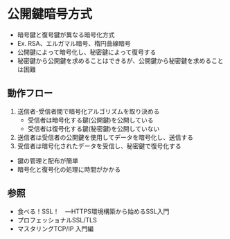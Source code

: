 # 公開鍵暗号方式
- 暗号鍵と復号鍵が異なる暗号化方式
- Ex. RSA、エルガマル暗号、楕円曲線暗号
- 公開鍵によって暗号化し、秘密鍵によって復号する
- 秘密鍵から公開鍵を求めることはできるが、公開鍵から秘密鍵を求めることは困難

## 動作フロー
1. 送信者-受信者間で暗号化アルゴリズムを取り決める
    - 受信者は暗号化する鍵(公開鍵)を公開している
    - 受信者は復号化する鍵(秘密鍵)を公開していない
2. 送信者は受信者の公開鍵を使用してデータを暗号化し、送信する
3. 受信者は暗号化されたデータを受信し、秘密鍵で復号化する
- 鍵の管理と配布が簡単
- 暗号化と復号化の処理に時間がかかる

## 参照
- 食べる！SSL！　―HTTPS環境構築から始めるSSL入門
- プロフェッショナルSSL/TLS
- マスタリングTCP/IP 入門編
